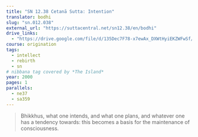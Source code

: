 ```yaml
---
title: "SN 12.38 Cetanā Sutta: Intention"
translator: bodhi
slug: "sn.012.038"
external_url: "https://suttacentral.net/sn12.38/en/bodhi"
drive_links:
  - "https://drive.google.com/file/d/135Dec7F78-x7ewAx_DXWtHyiEKZWFwSf/view?usp=drivesdk"
course: origination
tags:
  - intellect
  - rebirth
  - sn
# nibbana tag covered by *The Island*
year: 2000
pages: 1
parallels:
  - ne37
  - sa359
---
```


> Bhikkhus, what one intends, and what one plans, and whatever one has a tendency towards: this becomes a basis for the maintenance of consciousness.

<!---->
